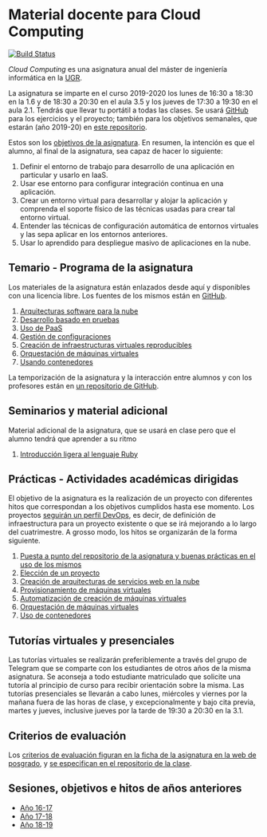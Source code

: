 Material docente para Cloud Computing
==

[![Build Status](https://travis-ci.org/JJ/CC.svg?branch=master)](https://travis-ci.org/JJ/CC)

*Cloud Computing* es una asignatura anual del máster de ingeniería informática en la [UGR][ugr-website].

La asignatura se imparte en el curso 2019-2020 los lunes de 16:30 a
18:30 en la 1.6 y de 18:30 a
20:30 en el aula 3.5 y los jueves de 17:30 a 19:30 en el
aula 2.1. Tendrás que llevar tu portátil a todas las clases. Se usará [GitHub][github-website] para los ejercicios y
el proyecto; también para los objetivos semanales, que estarán (año
2019-20) en [este repositorio][cc-course-repo].

Estos son los [objetivos de la asignatura](documentos/objetivos.md). En resumen, la intención es que el alumno, al final de la asignatura, sea capaz de hacer lo siguiente:

1. Definir el entorno de trabajo para desarrollo de una aplicación en particular y usarlo en IaaS.
2. Usar ese entorno para configurar integración continua en una aplicación.
3. Crear un entorno virtual para desarrollar y alojar la aplicación y comprenda el soporte físico de las técnicas usadas para crear tal entorno virtual.
4. Entender las técnicas de configuración automática de entornos virtuales y las sepa aplicar en los entornos anteriores.
5. Usar lo aprendido para despliegue masivo de aplicaciones en la nube.

[ugr-website]: https://www.ugr.es
[github-website]: https://github.com
[cc-course-repo]: https://github.com/JJ/CC-19-20/

Temario - Programa de la asignatura
------------------------------------------------------

Los materiales de la asignatura están enlazados desde aquí y
disponibles con una licencia libre. Los fuentes de los mismos están en
[GitHub][cc-general-repo].

1. [Arquitecturas software para la nube][t1]
2. [Desarrollo basado en pruebas][t2]
3. [Uso de PaaS][t3]
4. [Gestión de configuraciones][t4]
5. [Creación de infraestructuras virtuales reproducibles][t5]
6. [Orquestación de máquinas virtuales][t6]
7. [Usando contenedores][t7]

La temporización de la asignatura y la interacción entre alumnos y con los profesores están en [un repositorio de GitHub][cc-course-repo].

[cc-general-repo]: http://github.com/JJ/CC
[t1]: documentos/temas/Arquitecturas_para_la_nube.md
[t2]: documentos/temas/Desarrollo_basado_en_pruebas.md
[t3]: documentos/temas/PaaS.md
[t4]: documentos/temas/Provision.md
[t5]: documentos/temas/Automatizando_cloud.md
[t6]: documentos/temas/Orquestacion.md
[t7]: documentos/temas/Contenedores.md

Seminarios y material adicional
---------------

Material adicional de la asignatura, que se usará en clase pero que el
alumno tendrá que aprender a su ritmo

1. [Introducción ligera al lenguaje Ruby][s1]

[s1]: documentos/seminarios/ruby.md

Prácticas - Actividades académicas dirigidas
-------------

El objetivo de la asignatura es la realización de un proyecto con
diferentes hitos que correspondan a los objetivos cumplidos hasta ese
momento. Los
proyectos [seguirán un perfil DevOps][proyecto],
es decir, de definición de infraestructura para un proyecto existente
o que se irá mejorando a lo largo del cuatrimestre. A grosso modo, los
hitos se organizarán de la forma siguiente.

1. [Puesta a punto del repositorio de la asignatura y buenas prácticas en el uso de los mismos][p1]
2. [Elección de un proyecto][p2]
3. [Creación de arquitecturas de servicios web en la nube][p3]
4. [Provisionamiento de máquinas virtuales][p4]
5. [Automatización de creación de máquinas virtuales][p5]
6. [Orquestación de máquinas virtuales][p6]
7. [Uso de contenedores][p7]

[proyecto]: documentos/proyecto/README.md
[p1]: documentos/proyecto/0.Repositorio.md
[p2]: documentos/proyecto/1.Infraestructura.md
[p3]: documentos/proyecto/2.Paas.md
[p4]: documentos/proyecto/3.Provisionamiento.md
[p5]: documentos/proyecto/4.nube-CLI.md
[p6]: documents/proyecto/5.Orquestacion.md
[p7]: documentos/proyecto/6.Docker.md

Tutorías virtuales y presenciales
----

Las tutorías virtuales se realizarán preferiblemente a través del
grupo de Telegram que se comparte con los estudiantes de otros años de
la misma asignatura. Se aconseja a todo estudiante matriculado que
solicite una tutoría al principio de curso para recibir orientación
sobre la misma. Las tutorías presenciales se llevarán a cabo lunes,
miércoles y viernes por la mañana fuera de las horas de clase, y
excepcionalmente y bajo cita previa, martes y jueves, inclusive jueves
por la tarde de 19:30 a 20:30 en la 3.1.

Criterios de evaluación
---

Los [criterios de evaluación figuran en la ficha de la asignatura en la web de posgrado][guia-docente], y [se especifican en el repositorio de la clase][evaluacion].

[guia-docente]: https://masteres.ugr.es/ing-informatica/pages/info_academica/guias/curso_actual/1semestre/gd_mii_cloud_comp_fi_201718firmada/!
[evaluacion]: https://github.com/JJ/CC-19-20/blob/master/Metodolog%C3%ADa_y_criterios_de_evaluaci%C3%B3n.md

Sesiones, objetivos e hitos de años anteriores
---

* [Año 16-17](https://github.com/JJ/CC16-17)
* [Año 17-18](https://github.com/JJ/CC-17-18)
* [Año 18-19](https://github.com/JJ/CC-18-19)

